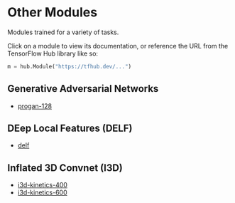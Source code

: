 # Other Modules

Modules trained for a variety of tasks.

Click on a module to view its documentation, or reference the URL from the
TensorFlow Hub library like so:

```python
m = hub.Module("https://tfhub.dev/...")
```


## Generative Adversarial Networks
* [progan-128](https://tfhub.dev/google/progan-128/1)


## DEep Local Features (DELF)
* [delf](https://tfhub.dev/google/delf/1)

## Inflated 3D Convnet (I3D)
* [i3d-kinetics-400](https://tfhub.dev/deepmind/i3d-kinetics-400/1)
* [i3d-kinetics-600](https://tfhub.dev/deepmind/i3d-kinetics-600/1)
